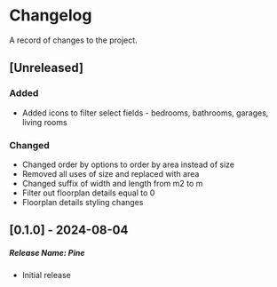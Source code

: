 # Changelog

A record of changes to the project.

## [Unreleased]

### Added

- Added icons to filter select fields - bedrooms, bathrooms, garages, living rooms

### Changed

- Changed order by options to order by area instead of size
- Removed all uses of size and replaced with area
- Changed suffix of width and length from m2 to m
- Filter out floorplan details equal to 0
- Floorplan details styling changes

## [0.1.0] - 2024-08-04

##### Release Name: Pine

- Initial release
